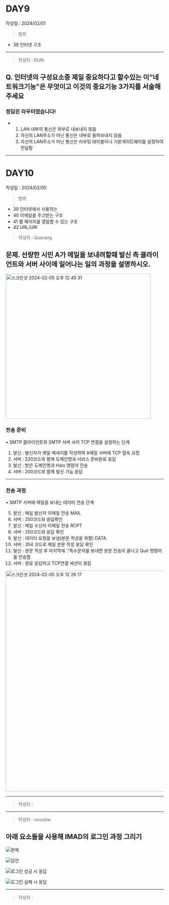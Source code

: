 # DAY9
작성일 : 2024/02/01

> 범위
- 38 인터넷 구조

---

> 작성자 :  KUN

## Q. 인터넷의 구성요소중 제일 중요하다고 할수있는 이“네트워크기능”은 무엇이고 이것의 중요기능 3가지를 서술해주세요


### 정답은 라우터였습니다!

- 1. LAN 내부의 통신은 외부로 내보내지 않음
  2. 자신의 LAN주소가 아닌 통신은 내부로 들여보내지 않음
  3. 자신의 LAN주소가 아닌 통신은 라우팅 테이블이나
     기본게이트웨이를 설정하여 전달함

---

# DAY10
작성일 : 2024/02/05

> 범위
- 39 인터넷에서 사용하는
- 40 이메일을 주고받는 구조
- 41 웹 페이지를 열람할 수 있는 구조
- 42 URL/URI

> 작성자 :  Quarang

## 문제. 선량한 시민 A가 메일을 보내려할때 발신 측 클라이언트와 서버 사이에 일어나는 일의 과정을 설명하시오.

<img width="462" alt="스크린샷 2024-02-05 오후 12 45 31" src="https://github.com/team-imad-study/study-question/assets/31721255/b5c1562a-f48f-4c72-aa3c-5cc49700f53d">



### 전송 준비
• SMTP 클라이언트와 SMTP 서버 사이 TCP 연결을 설정하는 단계
1. 발신 : 발신자가 메일 메세지를 작성하여 A메일 서버에 TCP 접속 요청
2. 서버 : 220코드와 함께 도메인명과 서비스 준비완료 응답
3. 발신 : 받은 도메인명과 Halo 명령어 전송
4. 서버 : 200코드와 함께 발신 가능 응답

---



### 전송 과정
• SMTP 서버에 메일을 보내는 데이터 전송 단계

5. 발신 : 메일 발신자 이메일 전송 MAIL
6. 서버 : 250코드와 응답확인
7. 발신 : 메일 수신자 이메일 전송 RCPT
8. 서버 : 250코드와 응답 확인
8. 발신 : 데이터 요청을 보냄(본문 작성을 위함) DATA
9. 서버 : 354 코드로 메일 본문 작성 응답 확인
10. 발신 : 본문 작성 후 마지막에 ‘.’특수문자를 보내면 본문 전송이 끝나고 Quit 명령어를 전송함
11. 서버 : 완료 응답하고 TCP연결 세션이 끊킴
<img width="705" alt="스크린샷 2024-02-05 오후 12 26 17" src="https://github.com/team-imad-study/study-question/assets/31721255/6d95aed5-c25f-4f95-8ca9-808c47b0dbda">

---

> 작성자 :

---

> 작성자 : ncookie

## 아래 요소들을 사용해 IMAD의 로그인 과정 그리기

![문제](https://github.com/team-imad-study/study-question/assets/16646208/0442ed2f-73a2-4b77-990b-a424b953b6e9)

![답안](https://github.com/team-imad-study/study-question/assets/16646208/3f4b3967-b4d5-4041-8624-927b1521e405)

![로그인 성공 시 응답](https://github.com/team-imad-study/study-question/assets/16646208/35b8b2e6-0a90-443c-9ae4-ba64d864e932)

![로그인 실패 시 응답](https://github.com/team-imad-study/study-question/assets/16646208/7df3a1d9-fc47-499a-9ea8-b26be7d8bdc1)

---

> 작성자 : 


